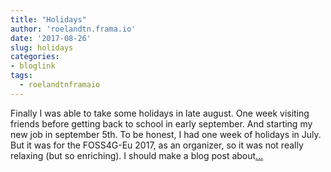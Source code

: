 ```yaml
---
title: "Holidays"
author: 'roelandtn.frama.io'
date: '2017-08-26'
slug: holidays
categories:
- bloglink
tags:
  - roelandtnframaio
---
```


Finally I was able to take some holidays in late august. One week visiting friends before getting back to school in early september. And starting my new job in september 5th. To be honest, I had one week of holidays in July. But it was for the FOSS4G-Eu 2017, as an organizer, so it was not really relaxing (but so enriching). I should make a blog post about[... <i class="fas fa-external-link-alt"></i>](https://roelandtn.frama.io/post/august2017/)

